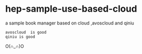 hep-sample-use-based-cloud
==========================

a sample book manager based on cloud ,avoscloud and qiniu

>
	avoscloud  is good
	qiniu is good

O(∩_∩)O